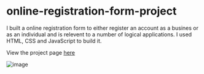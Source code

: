 # online-registration-form-project
I built a online registration form to either register an account as a busines or as an individual and is relevent to a number of logical applications. I used HTML, CSS and JavaScript to build it.

View the project page [here](https://kinggoku910.github.io/online-registration-form-project/)

![image](https://user-images.githubusercontent.com/74030806/198028411-cde732d3-9052-4929-878a-bc95eddb304e.png)
